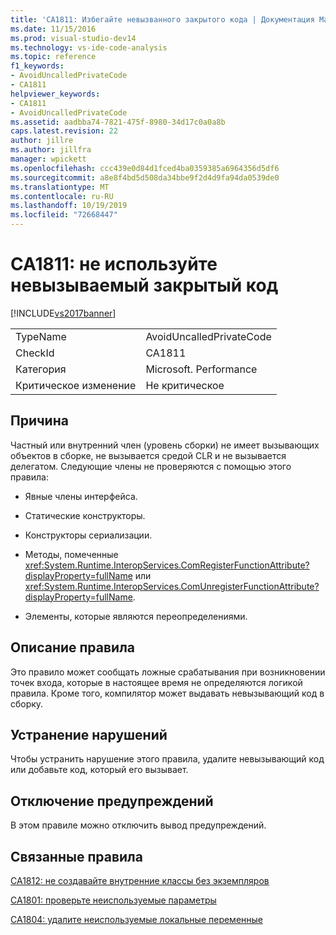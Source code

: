 ```yaml
---
title: 'CA1811: Избегайте невызванного закрытого кода | Документация Майкрософт'
ms.date: 11/15/2016
ms.prod: visual-studio-dev14
ms.technology: vs-ide-code-analysis
ms.topic: reference
f1_keywords:
- AvoidUncalledPrivateCode
- CA1811
helpviewer_keywords:
- CA1811
- AvoidUncalledPrivateCode
ms.assetid: aadbba74-7821-475f-8980-34d17c0a0a8b
caps.latest.revision: 22
author: jillre
ms.author: jillfra
manager: wpickett
ms.openlocfilehash: ccc439e0d84d1fced4ba0359385a6964356d5df6
ms.sourcegitcommit: a8e8f4bd5d508da34bbe9f2d4d9fa94da0539de0
ms.translationtype: MT
ms.contentlocale: ru-RU
ms.lasthandoff: 10/19/2019
ms.locfileid: "72668447"
---
```

# <a name="ca1811-avoid-uncalled-private-code"></a>CA1811: не используйте невызываемый закрытый код
[!INCLUDE[vs2017banner](../includes/vs2017banner.md)]

|||
|-|-|
|TypeName|AvoidUncalledPrivateCode|
|CheckId|CA1811|
|Категория|Microsoft. Performance|
|Критическое изменение|Не критическое|

## <a name="cause"></a>Причина
 Частный или внутренний член (уровень сборки) не имеет вызывающих объектов в сборке, не вызывается средой CLR и не вызывается делегатом. Следующие члены не проверяются с помощью этого правила:

- Явные члены интерфейса.

- Статические конструкторы.

- Конструкторы сериализации.

- Методы, помеченные <xref:System.Runtime.InteropServices.ComRegisterFunctionAttribute?displayProperty=fullName> или <xref:System.Runtime.InteropServices.ComUnregisterFunctionAttribute?displayProperty=fullName>.

- Элементы, которые являются переопределениями.

## <a name="rule-description"></a>Описание правила
 Это правило может сообщать ложные срабатывания при возникновении точек входа, которые в настоящее время не определяются логикой правила. Кроме того, компилятор может выдавать невызывающий код в сборку.

## <a name="how-to-fix-violations"></a>Устранение нарушений
 Чтобы устранить нарушение этого правила, удалите невызывающий код или добавьте код, который его вызывает.

## <a name="when-to-suppress-warnings"></a>Отключение предупреждений
 В этом правиле можно отключить вывод предупреждений.

## <a name="related-rules"></a>Связанные правила
 [CA1812: не создавайте внутренние классы без экземпляров](../code-quality/ca1812-avoid-uninstantiated-internal-classes.md)

 [CA1801: проверьте неиспользуемые параметры](../code-quality/ca1801-review-unused-parameters.md)

 [CA1804: удалите неиспользуемые локальные переменные](../code-quality/ca1804-remove-unused-locals.md)

